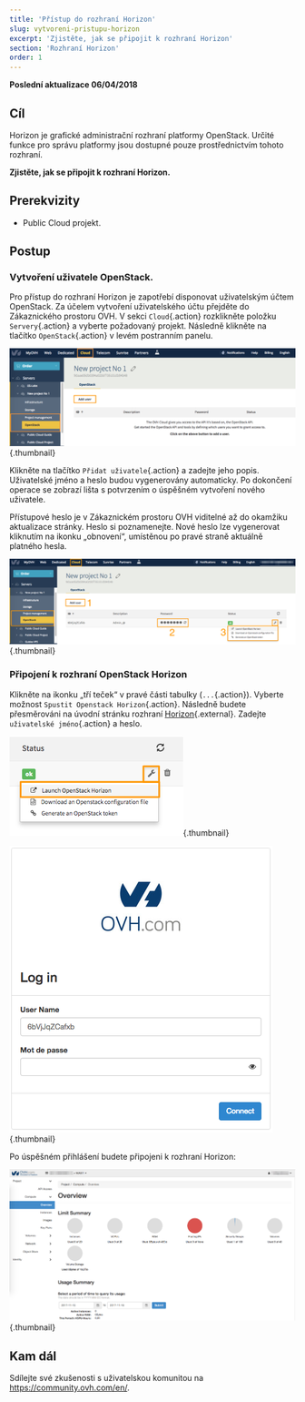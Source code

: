 ```yaml
---
title: 'Přístup do rozhraní Horizon'
slug: vytvoreni-pristupu-horizon
excerpt: 'Zjistěte, jak se připojit k rozhraní Horizon'
section: 'Rozhraní Horizon'
order: 1
---
```


**Poslední aktualizace 06/04/2018**

## Cíl

Horizon je grafické administrační rozhraní platformy OpenStack. Určité funkce pro správu platformy jsou dostupné pouze prostřednictvím tohoto rozhraní.

**Zjistěte, jak se připojit k rozhraní Horizon.**

## Prerekvizity

- Public Cloud projekt.

## Postup

### Vytvoření uživatele OpenStack.

Pro přístup do rozhraní Horizon je zapotřebí disponovat uživatelským účtem OpenStack. Za účelem vytvoření uživatelského účtu přejděte do Zákaznického prostoru OVH. V sekci `Cloud`{.action} rozklikněte položku `Servery`{.action} a vyberte požadovaný projekt. Následně klikněte na tlačítko `OpenStack`{.action} v levém postranním panelu.

![Přidání uživatele](images/1_H_add_user.png){.thumbnail}

Klikněte na tlačítko `Přidat uživatele`{.action} a zadejte jeho popis. Uživatelské jméno a heslo budou vygenerovány automaticky. Po dokončení operace se zobrazí lišta s potvrzením o úspěšném vytvoření nového uživatele.

Přístupové heslo je v Zákaznickém prostoru OVH viditelné až do okamžiku aktualizace stránky. Heslo si poznamenejte. Nové heslo lze vygenerovat kliknutím na ikonku „obnovení“, umístěnou po pravé straně aktuálně platného hesla.

![Rozhraní projektu](images/2_H_user_manage.png){.thumbnail}

### Připojení k rozhraní OpenStack Horizon

Klikněte na ikonku „tří teček“ v pravé části tabulky (`...`{.action}). Vyberte možnost `Spustit Openstack Horizon`{.action}. Následně budete přesměrováni na úvodní stránku rozhraní [Horizon](https://horizon.cloud.ovh.net/auth/login/){.external}. Zadejte `uživatelské jméno`{.action} a heslo.

![Rozhraní projektu](images/3_H_open_menu.png){.thumbnail}

![Obrazovka připojení](images/4_H_login_window.png){.thumbnail}

Po úspěšném přihlášení budete připojeni k rozhraní Horizon:

![Rozhraní Horizon](images/5_H_view.png){.thumbnail}

## Kam dál

Sdílejte své zkušenosti s uživatelskou komunitou na <https://community.ovh.com/en/>.